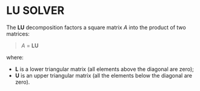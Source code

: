 # LU SOLVER

The **LU** decomposition factors a square matrix *A* into the product of two matrices:

> *A* = **LU**

where:

- **L** is a lower triangular matrix (all elements above the diagonal are zero);
- **U** is an upper triangular matrix (all the elements below the diagonal are zero).
